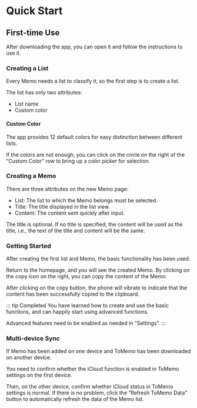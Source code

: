 # Quick Start

## First-time Use

After downloading the app, you can open it and follow the instructions to use it.

### Creating a List

Every Memo needs a list to classify it, so the first step is to create a list.

The list has only two attributes:

- List name
- Custom color

#### Custom Color

The app provides 12 default colors for easy distinction between different lists.

If the colors are not enough, you can click on the circle on the right of the “Custom Color” row to bring up a color picker for selection.

### Creating a Memo

There are three attributes on the new Memo page:

- List: The list to which the Memo belongs must be selected.
- Title: The title displayed in the list view.
- Content: The content sent quickly after input.

The title is optional. If no title is specified, the content will be used as the title, i.e., the text of the title and content will be the same.

### Getting Started

After creating the first list and Memo, the basic functionality has been used.

Return to the homepage, and you will see the created Memo. By clicking on the copy icon on the right, you can copy the content of the Memo.

After clicking on the copy button, the phone will vibrate to indicate that the content has been successfully copied to the clipboard.

::: tip Completed
You have learned how to create and use the basic functions, and can happily start using advanced functions.

Advanced features need to be enabled as needed in “Settings”.
:::

### Multi-device Sync

If Memo has been added on one device and ToMemo has been downloaded on another device.

You need to confirm whether the iCloud function is enabled in ToMemo settings on the first device.

Then, on the other device, confirm whether iCloud status in ToMemo settings is normal. If there is no problem, click the “Refresh ToMemo Data” button to automatically refresh the data of the Memo list.